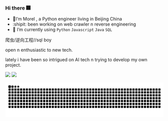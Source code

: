 ### Hi there :fireworks:
- :hamster:I’m Morel , a Python engineer living in Beijing China 
- :shipit: been working on web crawler n reverse engineering 
- :whale: I’m currently using `Python` `Javascript` `Java` `SQL` 

爬虫/逆向工程//sql boy

open n enthusiastic to new tech.

lately i have been so intrigued on AI tech n trying to develop my own project.

![](https://github-readme-stats-git-masterrstaa-rickstaa.vercel.app/api?username=Seriainme&show_icons=true&line_height=21&show_icons=true&theme=aura&hide_border=true)
![](https://github-readme-stats-git-masterrstaa-rickstaa.vercel.app/api/top-langs/?username=Seriainme&show_icons=true&layout=compact&theme=aura&hide_border=true&hide=html,css)

<p align="center">
  <img src="https://github.com/Seriainme/Seriainme/raw/output/github-contribution-grid-snake.svg" alt="snake">
</p>

